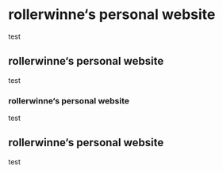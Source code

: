 # rollerwinne‘s personal website
test 
## rollerwinne‘s personal website
test
### rollerwinne‘s personal website
test
## rollerwinne‘s personal website
test

